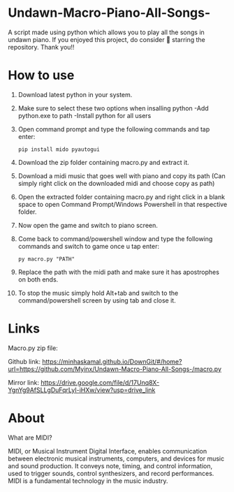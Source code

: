 # Undawn-Macro-Piano-All-Songs-

A script made using python which allows you to play all the songs in undawn piano.
If you enjoyed this project, do consider 🌟 starring the repository.
Thank you!!

# How to use

1. Download latest python in your system.
2. Make sure to select these two options when insalling python -Add python.exe to path  -Install python for all users
3. Open command prompt and type the following commands and tap enter:

     ```
   pip install mido pyautogui
    ```
  
5. Download the zip folder containing macro.py and extract it.
6. Download a midi music that goes well with piano and copy its path (Can simply right click on the downloaded midi and choose copy as path)
7. Open the extracted folder containing macro.py and right click in a blank space to open Command Prompt/Windows Powershell in that respective folder.
8. Now open the game and switch to piano screen.
9. Come back to command/powershell window and type the following commands and switch to game once u tap enter:
    ```
   py macro.py "PATH" 
     ```
10. Replace the path with the midi path and make sure it has apostrophes on both ends.
11. To stop the music simply hold Alt+tab and switch to the command/powershell screen by using tab and close it.

# Links
 
 Macro.py zip file:
   
   Github link: https://minhaskamal.github.io/DownGit/#/home?url=https://github.com/Myinx/Undawn-Macro-Piano-All-Songs-/macro.py
   
   Mirror link: https://drive.google.com/file/d/17Unq8X-YgnYg9AfSLLgDuFqrLyI-iHXw/view?usp=drive_link
 
 # About

What are MIDI?
   
MIDI, or Musical Instrument Digital Interface, enables communication between electronic musical instruments, computers, and devices for music and sound production. It conveys note, timing, and control information, used to trigger sounds, control synthesizers, and 
record performances. MIDI is a fundamental technology in the music industry.
                            
